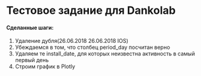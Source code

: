 # Тестовое задание для Dankolab

#### Сделанные шаги:
1. Удаление дубля(26.06.2018 26.06.2018 IOS)
2. Убеждаемся в том, что столбец period_day посчитан верно
3. Удаляем те install_date, для которых неизвестна активность в самый первый день
4. Строим график в Plotly


